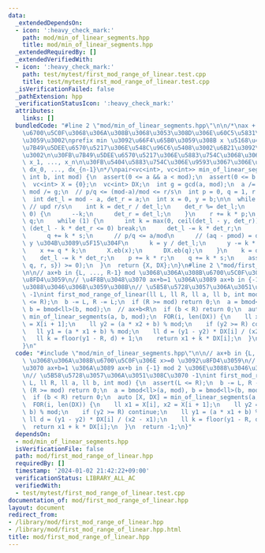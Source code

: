 ```yaml
---
data:
  _extendedDependsOn:
  - icon: ':heavy_check_mark:'
    path: mod/min_of_linear_segments.hpp
    title: mod/min_of_linear_segments.hpp
  _extendedRequiredBy: []
  _extendedVerifiedWith:
  - icon: ':heavy_check_mark:'
    path: test/mytest/first_mod_range_of_linear.test.cpp
    title: test/mytest/first_mod_range_of_linear.test.cpp
  _isVerificationFailed: false
  _pathExtension: hpp
  _verificationStatusIcon: ':heavy_check_mark:'
  attributes:
    links: []
  bundledCode: "#line 2 \"mod/min_of_linear_segments.hpp\"\n\n/*\nax + b (x>=0) \u304C\
    \u6700\u5C0F\u3068\u306A\u308B\u3068\u3053\u308D\u306E\u60C5\u5831\u3092\u8FD4\
    \u3059\u3002\nprefix min \u3092\u66F4\u65B0\u3059\u308B x \u5168\u4F53\u304C\u3001\
    \u7B49\u5DEE\u6570\u5217\u306E\u548C\u96C6\u5408\u3002\u6B21\u3092\u8FD4\u3059\
    \u3002\n\u30FB\u7B49\u5DEE\u6570\u5217\u306E\u5883\u754C\u3068\u306A\u308B x_0,\
    \ x_1, ..., x_n\n\u30FB\u5404\u5883\u754C\u306E\u9593\u3067\u306E\u4EA4\u5DEE\
    \ dx_0, ..., dx_{n-1}\n*/\npair<vc<int>, vc<int>> min_of_linear_segments(int a,\
    \ int b, int mod) {\n  assert(0 <= a && a < mod);\n  assert(0 <= b && b < mod);\n\
    \  vc<int> X = {0};\n  vc<int> DX;\n  int g = gcd(a, mod);\n  a /= g, b /= g,\
    \ mod /= g;\n  // p/q <= (mod-a)/mod <= r/s\n  int p = 0, q = 1, r = 1, s = 1;\n\
    \  int det_l = mod - a, det_r = a;\n  int x = 0, y = b;\n\n  while (y) {\n   \
    \ // upd r/s\n    int k = det_r / det_l;\n    det_r %= det_l;\n    if (det_r ==\
    \ 0) {\n      --k;\n      det_r = det_l;\n    }\n    r += k * p;\n    s += k *\
    \ q;\n    while (1) {\n      int k = max(0, ceil(det_l - y, det_r));\n      if\
    \ (det_l - k * det_r <= 0) break;\n      det_l -= k * det_r;\n      p += k * r;\n\
    \      q += k * s;\n      // p/q <= a/mod\n      // (aq - pmod) = det_l \u3092\
    \ y \u304B\u3089\u5F15\u304F\n      k = y / det_l;\n      y -= k * det_l;\n  \
    \    x += q * k;\n      X.eb(x);\n      DX.eb(q);\n    }\n    k = det_l / det_r;\n\
    \    det_l -= k * det_r;\n    p += k * r;\n    q += k * s;\n    assert(min({p,\
    \ q, r, s}) >= 0);\n  }\n  return {X, DX};\n}\n#line 2 \"mod/first_mod_range_of_linear.hpp\"\
    \n\n// ax+b in {L, ..., R-1} mod \u3068\u306A\u308B\u6700\u5C0F\u306E x>=0 \u3092\
    \u8FD4\u3059\n// \u4F8B\u3048\u3070 ax+b=1 \u306A\u3089 ax+b in {-1} mod 2 \u306E\
    \u3088\u3046\u306B\u3059\u308B\n// \u5B58\u5728\u3057\u306A\u3051\u308C\u3070\
    \ -1\nint first_mod_range_of_linear(ll L, ll R, ll a, ll b, int mod) {\n  assert(L\
    \ <= R);\n  b -= L, R -= L;\n  if (R >= mod) return 0;\n  a = bmod<ll>(a, mod),\
    \ b = bmod<ll>(b, mod);\n  // ax+b<R\n  if (b < R) return 0;\n  auto [X, DX] =\
    \ min_of_linear_segments(a, b, mod);\n  FOR(i, len(DX)) {\n    ll x1 = X[i], x2\
    \ = X[i + 1];\n    ll y2 = (a * x2 + b) % mod;\n    if (y2 >= R) continue;\n \
    \   ll y1 = (a * x1 + b) % mod;\n    ll d = (y1 - y2) * DX[i] / (x2 - x1);\n \
    \   ll k = floor(y1 - R, d) + 1;\n    return x1 + k * DX[i];\n  }\n  return -1;\n\
    }\n"
  code: "#include \"mod/min_of_linear_segments.hpp\"\n\n// ax+b in {L, ..., R-1} mod\
    \ \u3068\u306A\u308B\u6700\u5C0F\u306E x>=0 \u3092\u8FD4\u3059\n// \u4F8B\u3048\
    \u3070 ax+b=1 \u306A\u3089 ax+b in {-1} mod 2 \u306E\u3088\u3046\u306B\u3059\u308B\
    \n// \u5B58\u5728\u3057\u306A\u3051\u308C\u3070 -1\nint first_mod_range_of_linear(ll\
    \ L, ll R, ll a, ll b, int mod) {\n  assert(L <= R);\n  b -= L, R -= L;\n  if\
    \ (R >= mod) return 0;\n  a = bmod<ll>(a, mod), b = bmod<ll>(b, mod);\n  // ax+b<R\n\
    \  if (b < R) return 0;\n  auto [X, DX] = min_of_linear_segments(a, b, mod);\n\
    \  FOR(i, len(DX)) {\n    ll x1 = X[i], x2 = X[i + 1];\n    ll y2 = (a * x2 +\
    \ b) % mod;\n    if (y2 >= R) continue;\n    ll y1 = (a * x1 + b) % mod;\n   \
    \ ll d = (y1 - y2) * DX[i] / (x2 - x1);\n    ll k = floor(y1 - R, d) + 1;\n  \
    \  return x1 + k * DX[i];\n  }\n  return -1;\n}"
  dependsOn:
  - mod/min_of_linear_segments.hpp
  isVerificationFile: false
  path: mod/first_mod_range_of_linear.hpp
  requiredBy: []
  timestamp: '2024-01-02 21:42:22+09:00'
  verificationStatus: LIBRARY_ALL_AC
  verifiedWith:
  - test/mytest/first_mod_range_of_linear.test.cpp
documentation_of: mod/first_mod_range_of_linear.hpp
layout: document
redirect_from:
- /library/mod/first_mod_range_of_linear.hpp
- /library/mod/first_mod_range_of_linear.hpp.html
title: mod/first_mod_range_of_linear.hpp
---
```

